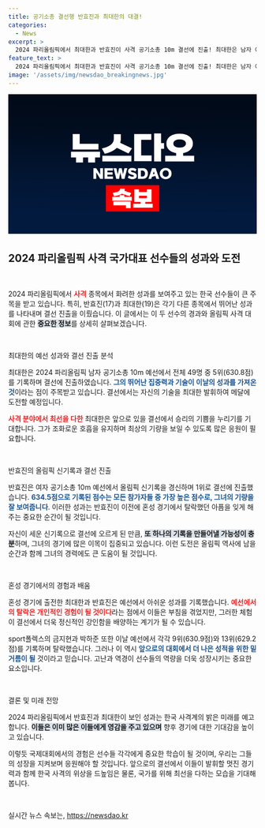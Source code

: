 ```yaml
---
title: 공기소총 결선행 반효진과 최대한의 대결!
categories:
  - News
excerpt: >
  2024 파리올림픽에서 최대한과 반효진이 사격 공기소총 10m 결선에 진출! 최대한은 남자 예선 5위, 반효진은 여자 예선 1위 기록. 두 선수의 메달 도전에 이목 집중!
feature_text: >
  2024 파리올림픽에서 최대한과 반효진이 사격 공기소총 10m 결선에 진출! 최대한은 남자 예선 5위, 반효진은 여자 예선 1위 기록. 두 선수의 메달 도전에 이목 집중!
image: '/assets/img/newsdao_breakingnews.jpg'
---
```


<p><img src="/assets/img/newsdao_breakingnews.jpg" alt="flaretime 속보" /></p>

<h2 data-ke-size="size26">2024 파리올림픽 사격 국가대표 선수들의 성과와 도전</h2>

<p data-ke-size="size16">&nbsp;</p>

<p>2024 파리올림픽에서 <b><span style="color: #ee2323;">사격</span></b> 종목에서 화려한 성과를 보여주고 있는 한국 선수들이 큰 주목을 받고 있습니다. 특히, 반효진(17)과 최대한(19)은 각기 다른 종목에서 뛰어난 성과를 나타내며 결선 진출을 이뤘습니다. 이 글에서는 이 두 선수의 경과와 올림픽 사격 대회에 관한 <b><span style="background-color: #21538527;">중요한 정보</span></b>를 상세히 살펴보겠습니다.</p>

<p data-ke-size="size16">&nbsp;</p>

<p>최대한의 예선 성과와 결선 진출 분석</p>

<p>최대한은 2024 파리올림픽 남자 공기소총 10m 예선에서 전체 49명 중 5위(630.8점)를 기록하며 결선에 진출하였습니다. <b><span style="color: #1a5490;">그의 뛰어난 집중력과 기술이 이날의 성과를 가져온 것</span></b>이라는 점이 주목받고 있습니다. 결선에서는 자신의 기술을 최대한 발휘하여 메달에 도전할 예정입니다. </p>

<p><b><span style="color: #ee2323;">사격 분야에서 최선을 다한</span></b> 최대한은 앞으로 있을 결선에서 승리의 기쁨을 누리기를 기대합니다. 그가 조화로운 호흡을 유지하며 최상의 기량을 보일 수 있도록 많은 응원이 필요합니다.</p>

<p data-ke-size="size16">&nbsp;</p>

<p>반효진의 올림픽 신기록과 결선 진출</p>

<p>반효진은 여자 공기소총 10m 예선에서 올림픽 신기록을 경신하며 1위로 결선에 진출했습니다. <b><span style="color: #1a5490;">634.5점으로 기록된 점수는 모든 참가자들 중 가장 높은 점수로, 그녀의 기량을 잘 보여줍니다</span></b>. 이러한 성과는 반효진이 이전에 혼성 경기에서 탈락했던 아픔을 잊게 해주는 중요한 순간이 될 것입니다.</p>

<p>자신이 세운 신기록으로 결선에 오르게 된 만큼, <b><span style="background-color: #21538527;">또 하나의 기록을 만들어낼 가능성이 충분</span></b>하며, 그녀의 경기에 많은 이목이 집중되고 있습니다. 이런 도전은 올림픽 역사에 남을 순간과 함께 그녀의 경력에도 큰 도움이 될 것입니다.</p>

<p data-ke-size="size16">&nbsp;</p>

<p>혼성 경기에서의 경험과 배움</p>

<p>혼성 경기에 출전한 최대한과 반효진은 예선에서 아쉬운 성과를 기록했습니다. <b><span style="color: #ee2323;">예선에서의 탈락은 개인적인 경험이 될 것이다</span></b>라는 점에서 이들은 부침을 겪었지만, 그러한 체험이 결선에서 더욱 정신적인 강인함을 배양하는 계기가 될 수 있습니다. </p>

<p>sport폴렉스의 금지현과 박하준 또한 이날 예선에서 각각 9위(630.9점)와 13위(629.2점)를 기록하며 탈락했습니다. 그러나 이 역시 <b><span style="color: #1a5490;">앞으로의 대회에서 더 나은 성적을 위한 밑거름이 될</span></b> 것이라고 믿습니다. 고난과 역경이 선수들의 역량을 더욱 성장시키는 중요한 요소입니다.</p>

<p data-ke-size="size16">&nbsp;</p>

<p>결론 및 미래 전망</p>

<p>2024 파리올림픽에서 반효진과 최대한이 보인 성과는 한국 사격계의 밝은 미래를 예고합니다. <b><span style="background-color: #21538527;">이들은 이미 많은 이들에게 영감을 주고 있으며</span></b> 향후 경기에 대한 기대감을 높이고 있습니다. </p>

<p>이렇듯 국제대회에서의 경험은 선수들 각각에게 중요한 학습이 될 것이며, 우리는 그들의 성장을 지켜보며 응원해야 할 것입니다. 앞으로의 결선에서 이들이 발휘할 멋진 경기력과 함께 한국 사격의 위상을 드높임은 물론, 국가를 위해 최선을 다하는 모습을 기대해봅니다.</p>

<p data-ke-size="size16">&nbsp;</p>
실시간 뉴스 속보는, <a href="https://newsdao.kr" rel="dofollow">https://newsdao.kr</a>


